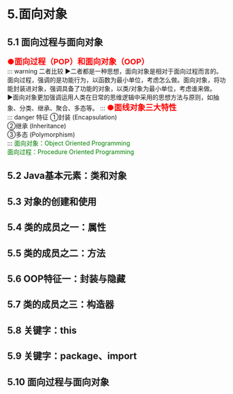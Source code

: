 # 5.面向对象

## 5.1 面向过程与面向对象

<font color='red' size='4'><strong>●面向过程（POP）和面向对象（OOP）</strong></font>  
::: warning 二者比较
▶二者都是一种思想，面向对象是相对于面向过程而言的。面向过程，强调的是功能行为，以函数为最小单位，考虑怎么做。面向对象，将功能封装进对象，强调具备了功能的对象，以类/对象为最小单位，考虑谁来做。   
▶面向对象更加强调运用人类在日常的思维逻辑中采用的思想方法与原则，如抽象、分类、继承、聚合、多态等。
:::
<font color='red' size='4'><strong>●面线对象三大特性</strong></font>  
::: danger 特征
①封装 (Encapsulation)  
②继承 (Inheritance)  
③多态 (Polymorphism)  
:::
<font color='green'>面向对象：Object Oriented Programming </font>   
<font color='green'>面向过程：Procedure Oriented Programming</font> 
## 5.2 Java基本元素：类和对象
## 5.3 对象的创建和使用
## 5.4 类的成员之一：属性
## 5.5 类的成员之二：方法
## 5.6 OOP特征一：封装与隐藏
## 5.7 类的成员之三：构造器
## 5.8 关键字：this
## 5.9 关键字：package、import
## 5.10 面向过程与面向对象
